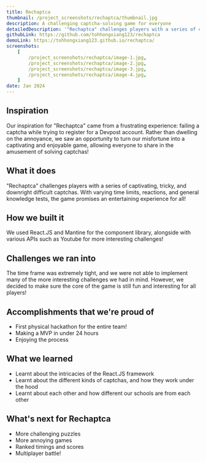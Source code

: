 ```yaml
---
title: Rechaptca
thumbnail: /project_screenshots/rechaptca/thumbnail.jpg
description: A challenging captcha-solving game for everyone
detailedDescription: '"Rechaptca" challenges players with a series of captivating, tricky, and downright difficult captchas. With varying time limits, reactions, and general knowledge tests, the game promises an entertaining experience for all!'
githubLink: https://github.com/tohhongxiang123/rechaptca
demoLink: https://tohhongxiang123.github.io/rechaptca/
screenshots:
    [
        /project_screenshots/rechaptca/image-1.jpg,
        /project_screenshots/rechaptca/image-2.jpg,
        /project_screenshots/rechaptca/image-3.jpg,
        /project_screenshots/rechaptca/image-4.jpg,
    ]
date: Jan 2024
---
```


## Inspiration

Our inspiration for "Rechaptca" came from a frustrating experience: failing a captcha while trying to register for a Devpost account. Rather than dwelling on the annoyance, we saw an opportunity to turn our misfortune into a captivating and enjoyable game, allowing everyone to share in the amusement of solving captchas!

## What it does

"Rechaptca" challenges players with a series of captivating, tricky, and downright difficult captchas. With varying time limits, reactions, and general knowledge tests, the game promises an entertaining experience for all!

## How we built it

We used React.JS and Mantine for the component library, alongside with various APIs such as Youtube for more interesting challenges!

## Challenges we ran into

The time frame was extremely tight, and we were not able to implement many of the more interesting challenges we had in mind. However, we decided to make sure the core of the game is still fun and interesting for all players!

## Accomplishments that we're proud of

-   First physical hackathon for the entire team!
-   Making a MVP in under 24 hours
-   Enjoying the process

## What we learned

-   Learnt about the intricacies of the React.JS framework
-   Learnt about the different kinds of captchas, and how they work under the hood
-   Learnt about each other and how different our schools are from each other

## What's next for Rechaptca

-   More challenging puzzles
-   More annoying games
-   Ranked timings and scores
-   Multiplayer battle!
